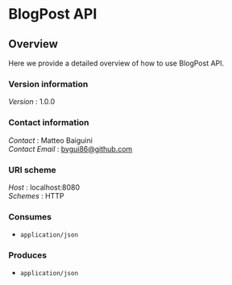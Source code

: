 # BlogPost API


<a name="overview"></a>
## Overview
Here we provide a detailed overview of how to use BlogPost API.


### Version information
*Version* : 1.0.0


### Contact information
*Contact* : Matteo Baiguini  
*Contact Email* : bygui86@github.com


### URI scheme
*Host* : localhost:8080  
*Schemes* : HTTP


### Consumes

* `application/json`


### Produces

* `application/json`



